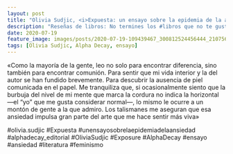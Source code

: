 ```yaml
---
layout: post
title: "Olivia Sudjic, <i>Expuesta: un ensayo sobre la epidemia de la ansiedad</i>"
description: "Reseñas de libros: No termines los #libros que no te gustan. I els #llibres que t'agraden llegeix-los tants cops com calgui."
date: 2020-07-19
feature_image: images/posts/2020-07-19-109439467_300812524456444_2107567344463505417_n_17869053094864876.jpg
tags: [Olivia Sudjic, Alpha Decay, ensayo]
---
```


«Como la mayoría de la gente, leo no solo para encontrar diferencia, sino también para encontrar comunión. Para sentir que mi vida interior y la del autor se han fundido brevemente. Para descubrir la ausencia de piel comunicada en el papel. Me tranquiliza que, si ocasionalmente siento que la burbuja del nivel de mi mente que marca la cordura no indica la horizontal —el “yo” que me gusta considerar normal—, lo mismo le ocurre a un montón de gente a la que admiro. Los talismanes me aseguran que esa ansiedad impulsa gran parte del arte que me hace sentir más viva»
<!--more-->

#olivia.sudjic #Expuesta #unensayosobrelaepidemiadelaansiedad #alphadecay_editorial #OliviaSudjic #Exposure #AlphaDecay #ensayo #ansiedad #literatura #feminismo



